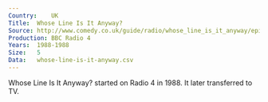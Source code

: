 ```yaml
---
Country:	UK
Title:	Whose Line Is It Anyway?
Source:	http://www.comedy.co.uk/guide/radio/whose_line_is_it_anyway/episodes/ , http://genome.ch.bbc.co.uk/search/0/20?q=Whose+line+is+it&svc=9371569#search
Production:	BBC Radio 4
Years:	1988-1988
Size:	5
Data:	whose-line-is-it-anyway.csv
---
```


Whose Line Is It Anyway? started on Radio 4 in 1988. It later transferred to TV.